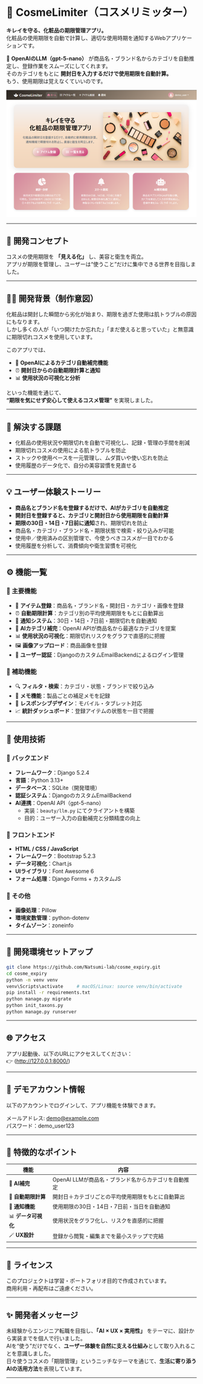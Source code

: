 # 💄 CosmeLimiter（コスメリミッター）

**キレイを守る、化粧品の期限管理アプリ。**  
化粧品の使用期限を自動で計算し、適切な使用時期を通知するWebアプリケーションです。  

🧠 **OpenAIのLLM（gpt-5-nano）** が商品名・ブランド名からカテゴリを自動推定し、登録作業をスムーズにしてくれます。  
そのカテゴリをもとに **開封日を入力するだけで使用期限を自動計算。**  
もう、使用期限は覚えなくていいのです。  

![ヘッダー画像](/assets/images/readme_img.png)

---

## 🎯 開発コンセプト

コスメの使用期限を **「見える化」** し、美容と衛生を両立。  
アプリが期限を管理し、ユーザーは“使うこと”だけに集中できる世界を目指しました。  

---

## 👩‍💻 開発背景（制作意図）

化粧品は開封した瞬間から劣化が始まり、期限を過ぎた使用は肌トラブルの原因にもなります。  
しかし多くの人が「いつ開けたか忘れた」「まだ使えると思っていた」と無意識に期限切れコスメを使用しています。  

このアプリでは、  
- 🤖 **OpenAIによるカテゴリ自動補完機能**  
- ⏰ **開封日からの自動期限計算と通知**  
- 📊 **使用状況の可視化と分析**  

といった機能を通じて、  
**“期限を気にせず安心して使えるコスメ管理”** を実現しました。  

---

## 🧩 解決する課題

- 化粧品の使用状況や期限切れを自動で可視化し、記録・管理の手間を削減  
- 期限切れコスメの使用による肌トラブルを防止  
- ストックや使用ペースを一元管理し、ムダ買いや使い忘れを防止  
- 使用履歴のデータ化で、自分の美容習慣を見直せる  

---

## 💡 ユーザー体験ストーリー

- **商品名とブランド名を登録するだけで、AIがカテゴリを自動推定**  
- **開封日を登録すると、カテゴリと開封日から使用期限を自動計算**  
- **期限の30日・14日・7日前に通知**され、期限切れを防止  
- 商品名・カテゴリ・ブランド名・期限状態で検索・絞り込みが可能  
- 使用中／使用済みの区別管理で、今使うべきコスメが一目でわかる  
- 使用履歴を分析して、消費傾向や衛生習慣を可視化  

---

## ⚙️ 機能一覧

### 🌟 主要機能
- 📝 **アイテム登録**：商品名・ブランド名・開封日・カテゴリ・画像を登録  
- ⏰ **自動期限計算**：カテゴリ別の平均使用期限をもとに自動算出  
- 🔔 **通知システム**：30日・14日・7日前・期限切れを自動通知  
- 🤖 **AIカテゴリ補完**：OpenAI APIが商品名から最適なカテゴリを提案  
- 📊 **使用状況の可視化**：期限切れリスクをグラフで直感的に把握  
- 🖼️ **画像アップロード**：商品画像を登録  
- 👤 **ユーザー認証**：DjangoのカスタムEmailBackendによるログイン管理  

### 💅 補助機能
- 🔍 **フィルタ・検索**：カテゴリ・状態・ブランドで絞り込み  
- 📝 **メモ機能**：製品ごとの補足メモを記録  
- 📱 **レスポンシブデザイン**：モバイル・タブレット対応  
- 📈 **統計ダッシュボード**：登録アイテムの状態を一目で把握  

---

## 🧠 使用技術

### 💾 バックエンド
- **フレームワーク**：Django 5.2.4  
- **言語**：Python 3.13+  
- **データベース**：SQLite（開発環境）  
- **認証システム**：DjangoのカスタムEmailBackend  
- **AI連携**：OpenAI API（gpt-5-nano）  
  - 実装：`beauty/llm.py` にてクライアントを構築  
  - 目的：ユーザー入力の自動補完と分類精度の向上  

### 🎨 フロントエンド
- **HTML / CSS / JavaScript**  
- **フレームワーク**：Bootstrap 5.2.3  
- **データ可視化**：Chart.js  
- **UIライブラリ**：Font Awesome 6  
- **フォーム処理**：Django Forms + カスタムJS  

### 🧩 その他
- **画像処理**：Pillow  
- **環境変数管理**：python-dotenv  
- **タイムゾーン**：zoneinfo  

---

## 🧭 開発環境セットアップ

```bash
git clone https://github.com/Natsumi-lab/cosme_expiry.git
cd cosme_expiry
python -m venv venv
venv\Scripts\activate     # macOS/Linux: source venv/bin/activate
pip install -r requirements.txt
python manage.py migrate
python init_taxons.py
python manage.py runserver
```
---
## 🌐 アクセス

アプリ起動後、以下のURLにアクセスしてください：  
👉 (http://127.0.0.1:8000/)

---

## 🔑 デモアカウント情報

以下のアカウントでログインして、アプリ機能を体験できます。

メールアドレス: demo@example.com  
パスワード：demo_user123

---

## 🚀 特徴的なポイント

| 機能 | 内容 |
| --- | --- |
| 🤖 **AI補完** | OpenAI LLMが商品名・ブランド名からカテゴリを自動推定 |
| 📅 **自動期限計算** | 開封日＋カテゴリごとの平均使用期限をもとに自動算出 |
| 🔔 **通知機能** | 使用期限の30日・14日・7日前・当日を自動通知 |
| 📊 **データ可視化** | 使用状況をグラフ化し、リスクを直感的に把握 |
| 🪄 **UX設計** | 登録から閲覧・編集までを最小ステップで完結 |

---

## 📘 ライセンス

このプロジェクトは学習・ポートフォリオ目的で作成されています。  
商用利用・再配布はご遠慮ください。

---

## ✨ 開発者メッセージ

未経験からエンジニア転職を目指し、**「AI × UX × 実用性」** をテーマに、設計から実装までを個人で行いました。  
AIを“使う”だけでなく、**ユーザー体験を自然に支える仕組み**として取り入れることを意識しました。  
日々使うコスメの「期限管理」というニッチなテーマを通じて、**生活に寄り添うAIの活用方法**を表現しています。

---
